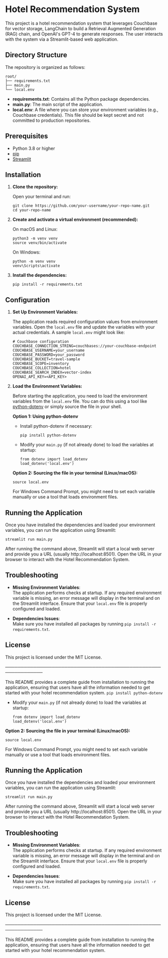 # Hotel Recommendation System

This project is a hotel recommendation system that leverages Couchbase for vector storage, LangChain to build a Retrieval Augmented Generation (RAG) chain, and OpenAI's GPT-4 to generate responses. The user interacts with the system via a Streamlit-based web application.

## Directory Structure

The repository is organized as follows:

```
root/
├── requirements.txt
├── main.py
└── local.env
```

- **requirements.txt**: Contains all the Python package dependencies.
- **main.py**: The main script of the application.
- **local.env**: A file where you can store your environment variables (e.g., Couchbase credentials). This file should be kept secret and not committed to production repositories.

## Prerequisites

- Python 3.8 or higher
- [pip](https://pip.pypa.io/en/stable/installation/)
- [Streamlit](https://streamlit.io/)

## Installation

1. **Clone the repository:**

   Open your terminal and run:

   ```
   git clone https://github.com/your-username/your-repo-name.git
   cd your-repo-name
   ```

2. **Create and activate a virtual environment (recommended):**

   On macOS and Linux:

   ```
   python3 -m venv venv
   source venv/bin/activate
   ```

   On Windows:

   ```
   python -m venv venv
   venv\Scripts\activate
   ```

3. **Install the dependencies:**

   ```
   pip install -r requirements.txt
   ```

## Configuration

1. **Set Up Environment Variables:**

   The application reads required configuration values from environment variables. Open the `local.env` file and update the variables with your actual credentials. A sample `local.env` might look like:

   ```
   # Couchbase configuration
   COUCHBASE_CONNECTION_STRING=couchbases://your-couchbase-endpoint
   COUCHBASE_USERNAME=your_username
   COUCHBASE_PASSWORD=your_password
   COUCHBASE_BUCKET=travel-sample
   COUCHBASE_SCOPE=inventory
   COUCHBASE_COLLECTION=hotel
   COUCHBASE_SEARCH_INDEX=vector-index
   OPENAI_API_KEY=<API_KEY>
   ```

2. **Load the Environment Variables:**

   Before starting the application, you need to load the environment variables from the `local.env` file. You can do this using a tool like [python-dotenv](https://pypi.org/project/python-dotenv/) or simply source the file in your shell.

   **Option 1: Using python-dotenv**

   - Install python-dotenv if necessary:
     ```
     pip install python-dotenv
     ```
   - Modify your `main.py` (if not already done) to load the variables at startup:
     ```
     from dotenv import load_dotenv
     load_dotenv('local.env')
     ```

   **Option 2: Sourcing the file in your terminal (Linux/macOS):**

   ```
   source local.env
   ```

   For Windows Command Prompt, you might need to set each variable manually or use a tool that loads environment files.

## Running the Application

Once you have installed the dependencies and loaded your environment variables, you can run the application using Streamlit:

```
streamlit run main.py
```

After running the command above, Streamlit will start a local web server and provide you a URL (usually http://localhost:8501). Open the URL in your browser to interact with the Hotel Recommendation System.

## Troubleshooting

- **Missing Environment Variables**:  
  The application performs checks at startup. If any required environment variable is missing, an error message will display in the terminal and on the Streamlit interface. Ensure that your `local.env` file is properly configured and loaded.

- **Dependencies Issues**:  
  Make sure you have installed all packages by running `pip install -r requirements.txt`.

## License

This project is licensed under the MIT License.

──────────────────────────────────────────────────────────────

This README provides a complete guide from installation to running the application, ensuring that users have all the information needed to get started with your hotel recommendation system.
`pip install python-dotenv`

- Modify your `main.py` (if not already done) to load the variables at startup:
  ```
  from dotenv import load_dotenv
  load_dotenv('local.env')
  ```

**Option 2: Sourcing the file in your terminal (Linux/macOS):**

```
source local.env
```

For Windows Command Prompt, you might need to set each variable manually or use a tool that loads environment files.

## Running the Application

Once you have installed the dependencies and loaded your environment variables, you can run the application using Streamlit:

```
streamlit run main.py
```

After running the command above, Streamlit will start a local web server and provide you a URL (usually http://localhost:8501). Open the URL in your browser to interact with the Hotel Recommendation System.

## Troubleshooting

- **Missing Environment Variables**:  
  The application performs checks at startup. If any required environment variable is missing, an error message will display in the terminal and on the Streamlit interface. Ensure that your `local.env` file is properly configured and loaded.

- **Dependencies Issues**:  
  Make sure you have installed all packages by running `pip install -r requirements.txt`.

## License

This project is licensed under the MIT License.

──────────────────────────────────────────────────────────────

This README provides a complete guide from installation to running the application, ensuring that users have all the information needed to get started with your hotel recommendation system.
